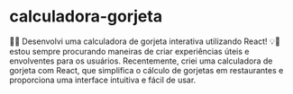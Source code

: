 # calculadora-gorjeta
🔢💡 Desenvolvi uma calculadora de gorjeta interativa utilizando React! 💡🔢  estou sempre procurando maneiras de criar experiências úteis e envolventes para os usuários. Recentemente, criei uma calculadora de gorjeta com React, que simplifica o cálculo de gorjetas em restaurantes e proporciona uma interface intuitiva e fácil de usar.
